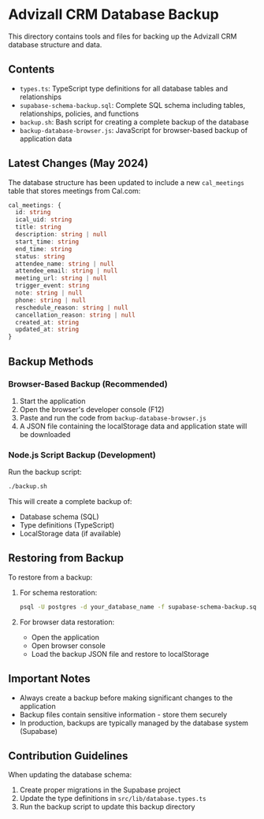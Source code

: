 # Advizall CRM Database Backup

This directory contains tools and files for backing up the Advizall CRM database structure and data.

## Contents

- `types.ts`: TypeScript type definitions for all database tables and relationships
- `supabase-schema-backup.sql`: Complete SQL schema including tables, relationships, policies, and functions
- `backup.sh`: Bash script for creating a complete backup of the database
- `backup-database-browser.js`: JavaScript for browser-based backup of application data

## Latest Changes (May 2024)

The database structure has been updated to include a new `cal_meetings` table that stores meetings from Cal.com:

```typescript
cal_meetings: {
  id: string
  ical_uid: string
  title: string
  description: string | null
  start_time: string
  end_time: string
  status: string
  attendee_name: string | null
  attendee_email: string | null
  meeting_url: string | null
  trigger_event: string
  note: string | null
  phone: string | null
  reschedule_reason: string | null
  cancellation_reason: string | null
  created_at: string
  updated_at: string
}
```

## Backup Methods

### Browser-Based Backup (Recommended)

1. Start the application
2. Open the browser's developer console (F12)
3. Paste and run the code from `backup-database-browser.js`
4. A JSON file containing the localStorage data and application state will be downloaded

### Node.js Script Backup (Development)

Run the backup script:

```bash
./backup.sh
```

This will create a complete backup of:
- Database schema (SQL)
- Type definitions (TypeScript)
- LocalStorage data (if available)

## Restoring from Backup

To restore from a backup:

1. For schema restoration: 
   ```bash
   psql -U postgres -d your_database_name -f supabase-schema-backup.sql
   ```

2. For browser data restoration:
   - Open the application
   - Open browser console
   - Load the backup JSON file and restore to localStorage

## Important Notes

- Always create a backup before making significant changes to the application
- Backup files contain sensitive information - store them securely
- In production, backups are typically managed by the database system (Supabase)

## Contribution Guidelines

When updating the database schema:
1. Create proper migrations in the Supabase project
2. Update the type definitions in `src/lib/database.types.ts`
3. Run the backup script to update this backup directory 